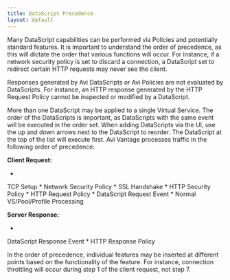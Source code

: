```yaml
---
title: DataScript Precedence
layout: default
---
```

Many DataScript capabilities can be performed via Policies and potentially standard features. It is important to understand the order of precedence, as this will dictate the order that various functions will occur. For instance, if a network security policy is set to discard a connection, a DataScript set to redirect certain HTTP requests may never see the client.

Responses generated by Avi DataScripts or Avi Policies are not evaluated by DataScripts. For instance, an HTTP response generated by the HTTP Request Policy cannot be inspected or modified by a DataScript.

More than one DataScript may be applied to a single Virtual Service. The order of the DataScripts is important, as DataScripts with the same event will be executed in the order set. When adding DataScripts via the UI, use the up and down arrows next to the DataScript to reorder. The DataScript at the top of the list will execute first. Avi Vantage processes traffic in the following order of precedence:

**Client Request:**

* 
TCP Setup
* 
Network Security Policy
* 
SSL Handshake
* 
HTTP Security Policy
* 
HTTP Request Policy
* 
DataScript Request Event
* 
Normal VS/Pool/Profile Processing

**Server Response:**

* 
DataScript Response Event
* 
HTTP Response Policy

In the order of precedence, individual features may be inserted at different points based on the functionality of the feature. For instance, connection throttling will occur during step 1 of the client request, not step 7.